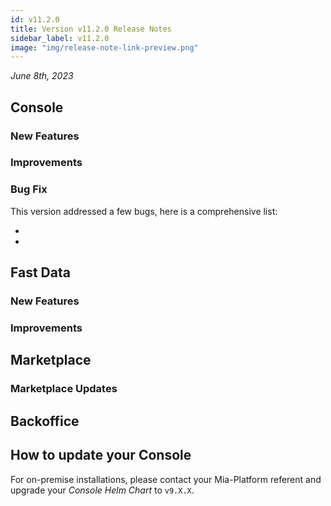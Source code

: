 ```yaml
---
id: v11.2.0
title: Version v11.2.0 Release Notes
sidebar_label: v11.2.0
image: "img/release-note-link-preview.png"
---
```


_June 8th, 2023_

## Console

### New Features

### Improvements

### Bug Fix

This version addressed a few bugs, here is a comprehensive list:

* 
* 

## Fast Data

### New Features

### Improvements

## Marketplace

### Marketplace Updates

## Backoffice

## How to update your Console

For on-premise installations, please contact your Mia-Platform referent and upgrade your _Console Helm Chart_ to `v9.X.X`.
